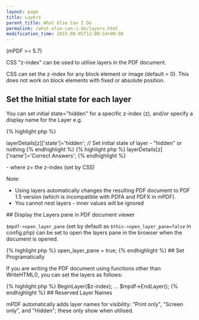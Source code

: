 ```yaml
---
layout: page
title: Layers
parent_title: What Else Can I Do
permalink: /what-else-can-i-do/layers.html
modification_time: 2015-08-05T12:00:14+00:00
---
```


<p>(mPDF &gt;= 5.7)</p>
<p>CSS "z-index" can be used to utilise layers in the PDF document.</p>
<p>CSS can set the z-index for any block element or image (default = 0). This does not work on block elements with fixed or absolute position.</p>

## Set the Initial state for each layer

<p>You can set initial state="hidden" for a specific z-index (z), and/or specify a display name for the Layer e.g.</p>

{% highlight php %}
<?php

$mpdf->layerDetails[z]['state']='hidden';    // Set initial state of layer - "hidden" or nothing
{% endhighlight %}

{% highlight php %}
<?php

$mpdf->layerDetails[z]['name']='Correct Answers';
{% endhighlight %}

<p>- where z= the z-index (set by CSS)</p>
<p>Note:</p>
<ul>
<li>Using layers automatically changes the resulting PDF document to PDF 1.5 version (which is incompatible with PDFA and PDFX in mPDF).</li>
<li>You cannot nest layers - inner values will be ignored</li>
</ul>

## Display the Layers pane in PDF document viewer

<p><code>$mpdf-&gt;open_layer_pane</code> (set by default as <code>$this-&gt;open_layer_pane=false</code> in <span class="filename">config.php</span>) can be set to open the layers pane in the browser when the document is opened.</p>

{% highlight php %}
<?php

$mpdf->open_layer_pane = true;
{% endhighlight %}

## Set Programatically

<p>If you are writing the PDF document using functions other than WriteHTML(), you can set the layers as follows:</p>

{% highlight php %}
<?php

$mpdf->BeginLayer($z-index);

...

$mpdf->EndLayer();
{% endhighlight %}

## Reserved Layer Names

<p>mPDF automatically adds layer names for visibility: "Print only", "Screen only", and "Hidden"; these only show when utilised.</p>
